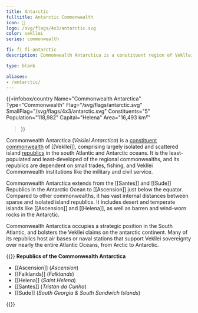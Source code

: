 ```yaml
---
title: Antarctic
fulltitle: Antarctic Commonwealth
icon: 🌹
logo: /svg/flags/4x3/antarctic.svg
color: vekllei
series: commonwealth

fi: fi fi-antarctic
description: Commonwealth Antarctica is a constituent region of Vekllei, comprising 5 republics in the South Atlantic and Antarctic Oceans.

type: blank

aliases:
- /antarctic/
---
```

{{<infobox/country
   Name="Commonwealth Antarctica"
   Type="Commonwealth"
   Flag="/svg/flags/antarctic.svg"
   SmallFlag="/svg/flags/4x3/antarctic.svg"
   Constituents="5"
   Population="118,982"
   Capital="Helena"
   Area="16,493 km²"
 >}}

<span class="fi fi-antarctic"></span> Commonwealth Antarctica (*Vekllei Antarctica*) is a [constituent commonwealth](/constituents/) of [[Vekllei]], comprising largely isolated and scattered island [republics](/republics/) in the south Atlantic and Antarctic oceans. It is the least-populated and least-developed of the regional commonwealths, and its republics are dependent on small trades, fishing, and Vekllei Commonwealth institutions like the military and civil service.

Commonwealth Antarctica extends from the [[Santes]] and [[Sude]] Republics in the Antarctic Ocean to [[Ascension]] just below the equator. Compared to other commonwealths, it has vast internal distances between sparse and isolated island republics. It includes desert and temperate islands like [[Ascension]] and [[Helena]], as well as barren and wind-worn rocks in the Antarctic.

Commonwealth Antarctica occupies a strategic position in the South Atlantic, and bolsters the Vekllei claims on the antarctic continent. Many of its republics host air bases or naval stations that support Vekllei sovereignty over nearly the entire Atlantic Oceans, from Arctic to Antarctic.

{{<note panel>}}
**Republics of the Commonwealth Antarctica**

* [[Ascension]] (*Ascension*)
* [[Falklands]] (*Falklands*)
* [[Helena]] (*Saint Helena*)
* [[Santes]] (*Tristan da Cunha*)
* [[Sude]] (*South Georgia & South Sandwich Islands*)

{{</note>}}
